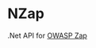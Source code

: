# NZap
.Net API for <a href="https://www.owasp.org/index.php/OWASP_Zed_Attack_Proxy_Project">OWASP Zap</a>
